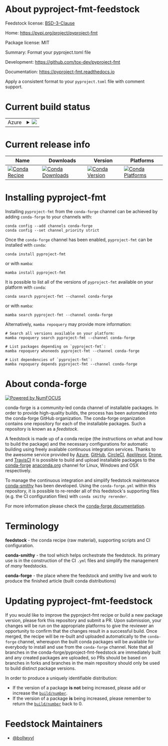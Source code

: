 About pyproject-fmt-feedstock
=============================

Feedstock license: [BSD-3-Clause](https://github.com/conda-forge/pyproject-fmt-feedstock/blob/main/LICENSE.txt)

Home: https://pypi.org/project/pyproject-fmt

Package license: MIT

Summary: Format your pyproject.toml file

Development: https://github.com/tox-dev/pyproject-fmt

Documentation: https://pyproject-fmt.readthedocs.io

Apply a consistent format to your `pyproject.toml` file with comment support.


Current build status
====================


<table>
    
  <tr>
    <td>Azure</td>
    <td>
      <details>
        <summary>
          <a href="https://dev.azure.com/conda-forge/feedstock-builds/_build/latest?definitionId=18487&branchName=main">
            <img src="https://dev.azure.com/conda-forge/feedstock-builds/_apis/build/status/pyproject-fmt-feedstock?branchName=main">
          </a>
        </summary>
        <table>
          <thead><tr><th>Variant</th><th>Status</th></tr></thead>
          <tbody><tr>
              <td>linux_64_python3.10.____cpython</td>
              <td>
                <a href="https://dev.azure.com/conda-forge/feedstock-builds/_build/latest?definitionId=18487&branchName=main">
                  <img src="https://dev.azure.com/conda-forge/feedstock-builds/_apis/build/status/pyproject-fmt-feedstock?branchName=main&jobName=linux&configuration=linux%20linux_64_python3.10.____cpython" alt="variant">
                </a>
              </td>
            </tr><tr>
              <td>linux_64_python3.11.____cpython</td>
              <td>
                <a href="https://dev.azure.com/conda-forge/feedstock-builds/_build/latest?definitionId=18487&branchName=main">
                  <img src="https://dev.azure.com/conda-forge/feedstock-builds/_apis/build/status/pyproject-fmt-feedstock?branchName=main&jobName=linux&configuration=linux%20linux_64_python3.11.____cpython" alt="variant">
                </a>
              </td>
            </tr><tr>
              <td>linux_64_python3.12.____cpython</td>
              <td>
                <a href="https://dev.azure.com/conda-forge/feedstock-builds/_build/latest?definitionId=18487&branchName=main">
                  <img src="https://dev.azure.com/conda-forge/feedstock-builds/_apis/build/status/pyproject-fmt-feedstock?branchName=main&jobName=linux&configuration=linux%20linux_64_python3.12.____cpython" alt="variant">
                </a>
              </td>
            </tr><tr>
              <td>linux_64_python3.9.____cpython</td>
              <td>
                <a href="https://dev.azure.com/conda-forge/feedstock-builds/_build/latest?definitionId=18487&branchName=main">
                  <img src="https://dev.azure.com/conda-forge/feedstock-builds/_apis/build/status/pyproject-fmt-feedstock?branchName=main&jobName=linux&configuration=linux%20linux_64_python3.9.____cpython" alt="variant">
                </a>
              </td>
            </tr><tr>
              <td>osx_64_python3.10.____cpython</td>
              <td>
                <a href="https://dev.azure.com/conda-forge/feedstock-builds/_build/latest?definitionId=18487&branchName=main">
                  <img src="https://dev.azure.com/conda-forge/feedstock-builds/_apis/build/status/pyproject-fmt-feedstock?branchName=main&jobName=osx&configuration=osx%20osx_64_python3.10.____cpython" alt="variant">
                </a>
              </td>
            </tr><tr>
              <td>osx_64_python3.11.____cpython</td>
              <td>
                <a href="https://dev.azure.com/conda-forge/feedstock-builds/_build/latest?definitionId=18487&branchName=main">
                  <img src="https://dev.azure.com/conda-forge/feedstock-builds/_apis/build/status/pyproject-fmt-feedstock?branchName=main&jobName=osx&configuration=osx%20osx_64_python3.11.____cpython" alt="variant">
                </a>
              </td>
            </tr><tr>
              <td>osx_64_python3.12.____cpython</td>
              <td>
                <a href="https://dev.azure.com/conda-forge/feedstock-builds/_build/latest?definitionId=18487&branchName=main">
                  <img src="https://dev.azure.com/conda-forge/feedstock-builds/_apis/build/status/pyproject-fmt-feedstock?branchName=main&jobName=osx&configuration=osx%20osx_64_python3.12.____cpython" alt="variant">
                </a>
              </td>
            </tr><tr>
              <td>osx_64_python3.9.____cpython</td>
              <td>
                <a href="https://dev.azure.com/conda-forge/feedstock-builds/_build/latest?definitionId=18487&branchName=main">
                  <img src="https://dev.azure.com/conda-forge/feedstock-builds/_apis/build/status/pyproject-fmt-feedstock?branchName=main&jobName=osx&configuration=osx%20osx_64_python3.9.____cpython" alt="variant">
                </a>
              </td>
            </tr><tr>
              <td>win_64_python3.10.____cpython</td>
              <td>
                <a href="https://dev.azure.com/conda-forge/feedstock-builds/_build/latest?definitionId=18487&branchName=main">
                  <img src="https://dev.azure.com/conda-forge/feedstock-builds/_apis/build/status/pyproject-fmt-feedstock?branchName=main&jobName=win&configuration=win%20win_64_python3.10.____cpython" alt="variant">
                </a>
              </td>
            </tr><tr>
              <td>win_64_python3.11.____cpython</td>
              <td>
                <a href="https://dev.azure.com/conda-forge/feedstock-builds/_build/latest?definitionId=18487&branchName=main">
                  <img src="https://dev.azure.com/conda-forge/feedstock-builds/_apis/build/status/pyproject-fmt-feedstock?branchName=main&jobName=win&configuration=win%20win_64_python3.11.____cpython" alt="variant">
                </a>
              </td>
            </tr><tr>
              <td>win_64_python3.12.____cpython</td>
              <td>
                <a href="https://dev.azure.com/conda-forge/feedstock-builds/_build/latest?definitionId=18487&branchName=main">
                  <img src="https://dev.azure.com/conda-forge/feedstock-builds/_apis/build/status/pyproject-fmt-feedstock?branchName=main&jobName=win&configuration=win%20win_64_python3.12.____cpython" alt="variant">
                </a>
              </td>
            </tr><tr>
              <td>win_64_python3.9.____cpython</td>
              <td>
                <a href="https://dev.azure.com/conda-forge/feedstock-builds/_build/latest?definitionId=18487&branchName=main">
                  <img src="https://dev.azure.com/conda-forge/feedstock-builds/_apis/build/status/pyproject-fmt-feedstock?branchName=main&jobName=win&configuration=win%20win_64_python3.9.____cpython" alt="variant">
                </a>
              </td>
            </tr>
          </tbody>
        </table>
      </details>
    </td>
  </tr>
</table>

Current release info
====================

| Name | Downloads | Version | Platforms |
| --- | --- | --- | --- |
| [![Conda Recipe](https://img.shields.io/badge/recipe-pyproject--fmt-green.svg)](https://anaconda.org/conda-forge/pyproject-fmt) | [![Conda Downloads](https://img.shields.io/conda/dn/conda-forge/pyproject-fmt.svg)](https://anaconda.org/conda-forge/pyproject-fmt) | [![Conda Version](https://img.shields.io/conda/vn/conda-forge/pyproject-fmt.svg)](https://anaconda.org/conda-forge/pyproject-fmt) | [![Conda Platforms](https://img.shields.io/conda/pn/conda-forge/pyproject-fmt.svg)](https://anaconda.org/conda-forge/pyproject-fmt) |

Installing pyproject-fmt
========================

Installing `pyproject-fmt` from the `conda-forge` channel can be achieved by adding `conda-forge` to your channels with:

```
conda config --add channels conda-forge
conda config --set channel_priority strict
```

Once the `conda-forge` channel has been enabled, `pyproject-fmt` can be installed with `conda`:

```
conda install pyproject-fmt
```

or with `mamba`:

```
mamba install pyproject-fmt
```

It is possible to list all of the versions of `pyproject-fmt` available on your platform with `conda`:

```
conda search pyproject-fmt --channel conda-forge
```

or with `mamba`:

```
mamba search pyproject-fmt --channel conda-forge
```

Alternatively, `mamba repoquery` may provide more information:

```
# Search all versions available on your platform:
mamba repoquery search pyproject-fmt --channel conda-forge

# List packages depending on `pyproject-fmt`:
mamba repoquery whoneeds pyproject-fmt --channel conda-forge

# List dependencies of `pyproject-fmt`:
mamba repoquery depends pyproject-fmt --channel conda-forge
```


About conda-forge
=================

[![Powered by
NumFOCUS](https://img.shields.io/badge/powered%20by-NumFOCUS-orange.svg?style=flat&colorA=E1523D&colorB=007D8A)](https://numfocus.org)

conda-forge is a community-led conda channel of installable packages.
In order to provide high-quality builds, the process has been automated into the
conda-forge GitHub organization. The conda-forge organization contains one repository
for each of the installable packages. Such a repository is known as a *feedstock*.

A feedstock is made up of a conda recipe (the instructions on what and how to build
the package) and the necessary configurations for automatic building using freely
available continuous integration services. Thanks to the awesome service provided by
[Azure](https://azure.microsoft.com/en-us/services/devops/), [GitHub](https://github.com/),
[CircleCI](https://circleci.com/), [AppVeyor](https://www.appveyor.com/),
[Drone](https://cloud.drone.io/welcome), and [TravisCI](https://travis-ci.com/)
it is possible to build and upload installable packages to the
[conda-forge](https://anaconda.org/conda-forge) [anaconda.org](https://anaconda.org/)
channel for Linux, Windows and OSX respectively.

To manage the continuous integration and simplify feedstock maintenance
[conda-smithy](https://github.com/conda-forge/conda-smithy) has been developed.
Using the ``conda-forge.yml`` within this repository, it is possible to re-render all of
this feedstock's supporting files (e.g. the CI configuration files) with ``conda smithy rerender``.

For more information please check the [conda-forge documentation](https://conda-forge.org/docs/).

Terminology
===========

**feedstock** - the conda recipe (raw material), supporting scripts and CI configuration.

**conda-smithy** - the tool which helps orchestrate the feedstock.
                   Its primary use is in the construction of the CI ``.yml`` files
                   and simplify the management of *many* feedstocks.

**conda-forge** - the place where the feedstock and smithy live and work to
                  produce the finished article (built conda distributions)


Updating pyproject-fmt-feedstock
================================

If you would like to improve the pyproject-fmt recipe or build a new
package version, please fork this repository and submit a PR. Upon submission,
your changes will be run on the appropriate platforms to give the reviewer an
opportunity to confirm that the changes result in a successful build. Once
merged, the recipe will be re-built and uploaded automatically to the
`conda-forge` channel, whereupon the built conda packages will be available for
everybody to install and use from the `conda-forge` channel.
Note that all branches in the conda-forge/pyproject-fmt-feedstock are
immediately built and any created packages are uploaded, so PRs should be based
on branches in forks and branches in the main repository should only be used to
build distinct package versions.

In order to produce a uniquely identifiable distribution:
 * If the version of a package **is not** being increased, please add or increase
   the [``build/number``](https://docs.conda.io/projects/conda-build/en/latest/resources/define-metadata.html#build-number-and-string).
 * If the version of a package **is** being increased, please remember to return
   the [``build/number``](https://docs.conda.io/projects/conda-build/en/latest/resources/define-metadata.html#build-number-and-string)
   back to 0.

Feedstock Maintainers
=====================

* [@bollwyvl](https://github.com/bollwyvl/)

